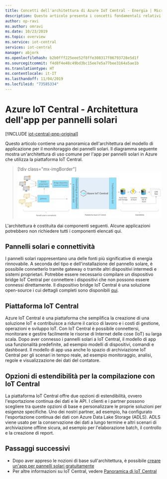 ```yaml
---
title: Concetti dell'architettura di Azure IoT Central - Energia | Microsoft Docs
description: Questo articolo presenta i concetti fondamentali relativi all'architettura di Azure IoT Central
author: op-ravi
ms.author: omravi
ms.date: 10/23/2019
ms.topic: overview
ms.service: iot-central
services: iot-central
manager: abjork
ms.openlocfilehash: b2b0fff225eee52f8ffe308317f06793728e5d1f
ms.sourcegitcommit: f4d8f4e48c49bd3bc15ee7e5a77bee3164a5ae1b
ms.translationtype: HT
ms.contentlocale: it-IT
ms.lasthandoff: 11/04/2019
ms.locfileid: "73585334"
---
```

# <a name="azure-iot-central---solar-panel-app-architecture"></a>Azure IoT Central - Architettura dell'app per pannelli solari

[!INCLUDE [iot-central-pnp-original](../../../includes/iot-central-pnp-original-note.md)]


Questo articolo contiene una panoramica dell'architettura del modello di applicazione per il monitoraggio dei pannelli solari. Il diagramma seguente mostra un'architettura di uso comune per l'app per pannelli solari in Azure che utilizza la piattaforma IoT Central.

> [!div class="mx-imgBorder"]
> ![architettura di contatori intelligenti](media/concept-iot-central-solar-panel/solar-panel-app-architecture.png)

L'architettura è costituita dai componenti seguenti. Alcune applicazioni potrebbero non richiedere tutti i componenti elencati qui.

## <a name="solar-panels-and-connectivity"></a>Pannelli solari e connettività 

I pannelli solari rappresentano una delle fonti più significative di energia rinnovabile. A seconda del tipo e dell'installazione del pannello solare, è possibile connetterlo tramite gateway o tramite altri dispositivi intermedi e sistemi proprietari. Potrebbe essere necessario compilare un dispositivo bridge IoT Central per connettere i dispositivi che non possono essere connessi direttamente. Il dispositivo bridge IoT Central è una soluzione open-source i cui dettagli completi sono disponibili [qui](https://docs.microsoft.com/azure/iot-central/core/howto-build-iotc-device-bridge). 



## <a name="iot-central-platform"></a>Piattaforma IoT Central
Azure IoT Central è una piattaforma che semplifica la creazione di una soluzione IoT e contribuisce a ridurre il carico di lavoro e i costi di gestione, operazioni e sviluppo IoT. Con IoT Central è possibile connettersi, monitorare e gestire facilmente le risorse di Internet delle cose (IoT) su larga scala. Dopo aver connesso i pannelli solari a IoT Central, il modello di app usa funzionalità predefinite, ad esempio modelli di dispositivi, comandi e dashboard. Il modello di app usa anche lo spazio di archiviazione IoT Central per gli scenari in tempo reale, ad esempio monitoraggio, analisi, regole e visualizzazione dei dati del contatore.


## <a name="extensibility-options-to-build-with-iot-central"></a>Opzioni di estendibilità per la compilazione con IoT Central
La piattaforma IoT Central offre due opzioni di estendibilità, ovvero l'esportazione continua dei dati e le API. I clienti e i partner possono scegliere tra queste opzioni di base e personalizzare le proprie soluzioni per esigenze specifiche. Uno dei nostri partner, ad esempio, ha configurato l'esportazione continua dei dati con Azure Data Lake Storage (ADLS). ADLS viene usato per la conservazione dei dati a lungo termine e altri scenari di archiviazione offline sicura, ad esempio per l'elaborazione batch, il controllo e la creazione di report. 

## <a name="next-steps"></a>Passaggi successivi

* Dopo aver appreso le nozioni di base sull'architettura, è possibile [creare un'app per pannelli solari gratuitamente](https://apps.azureiotcentral.com/build/new/solar-panel-monitoring)
* Per altre informazioni su IoT Central, vedere [Panoramica di IoT Central](https://docs.microsoft.com/azure/iot-central/)